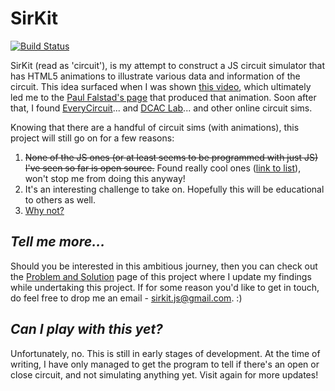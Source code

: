 # SirKit 

[![Build Status](https://travis-ci.org/seckwei/SirKit_CircuitSim.svg?branch=develop)](https://travis-ci.org/seckwei/SirKit_CircuitSim)

SirKit (read as 'circuit'),  is my attempt to construct a JS circuit simulator that has HTML5 animations to illustrate various data and information of the circuit. This idea surfaced when I was shown [this video](https://www.youtube.com/watch?v=LKSgGamugTI), which ultimately led me to the [Paul Falstad's page](http://www.falstad.com/circuit/) that produced that animation. Soon after that, I found [EveryCircuit](http://everycircuit.com/)... and [DCAC Lab](http://dcaclab.com/)... and other online circuit sims.

Knowing that there are a handful of circuit sims (with animations), this project will still go on for a few reasons:

1.  ~~None of the JS ones (or at least seems to be programmed with just JS) I've seen so far is open source.~~ Found really cool ones ([link to list](http://seckwei.github.io/SirKit_CircuitSim/doc/tutorial-problem-and-solution.html#others)), won't stop me from doing this anyway!
2.  It's an interesting challenge to take on. Hopefully this will be educational to others as well.
3.  [Why not?](http://i1.theportalwiki.net/img/a/a5/Cave_Johnson_fifties_fifth_test_complete09.wav)

## _Tell me more..._
Should you be interested in this ambitious journey, then you can check out the [Problem and Solution](http://seckwei.github.io/SirKit_CircuitSim/doc/tutorial-problem-and-solution.html) page of this project where I update my findings while undertaking this project. If for some reason you'd like to get in touch, do feel free to drop me an email - sirkit.js@gmail.com. :)

## _Can I play with this yet?_
Unfortunately, no. This is still in early stages of development. At the time of writing, I have only managed to get the program to tell if there's an open or close circuit, and not simulating anything yet. Visit again for more updates!